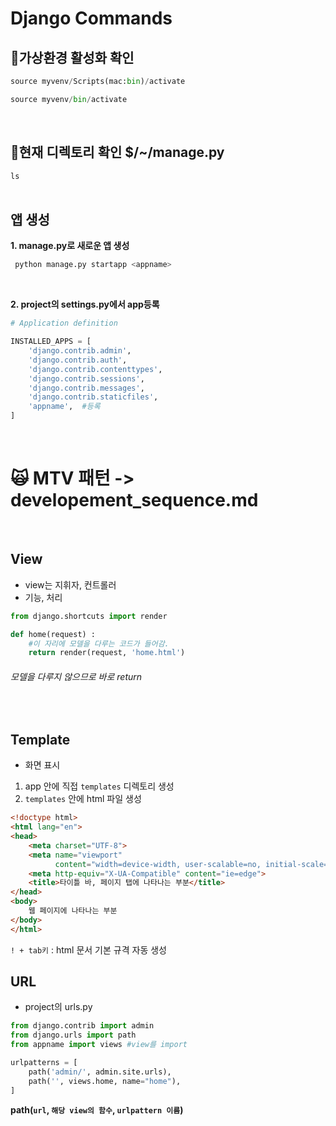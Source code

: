 # Django Commands

## 🤔가상환경 활성화 확인
```python
source myvenv/Scripts(mac:bin)/activate
```
```python
source myvenv/bin/activate
```
<br>

## 🤔현재 디렉토리 확인 $/~/manage.py
`ls`
<br><br>

 ## 앱 생성  
**1. manage.py로 새로운 앱 생성**
```python
 python manage.py startapp <appname>
```                                 
<br>

**2. project의 settings.py에서 app등록**

```python
# Application definition

INSTALLED_APPS = [
    'django.contrib.admin',
    'django.contrib.auth',
    'django.contrib.contenttypes',
    'django.contrib.sessions',
    'django.contrib.messages',
    'django.contrib.staticfiles',  
    'appname',  #등록
]
```
<br>

# 🙀 MTV 패턴 -> developement_sequence.md
<br>

## View
- view는 지휘자, 컨트롤러
- 기능, 처리 
```python
from django.shortcuts import render

def home(request) :
    #이 자리에 모델을 다루는 코드가 들어감.
    return render(request, 'home.html')
```
###### 모델을 다루지 않으므로 바로 return
<br>

## Template

- 화면 표시
1. app 안에 직접 `templates` 디렉토리 생성
2. `templates` 안에 html 파일 생성
```html
<!doctype html>
<html lang="en">
<head>
    <meta charset="UTF-8">
    <meta name="viewport"
          content="width=device-width, user-scalable=no, initial-scale=1.0, maximum-scale=1.0, minimum-scale=1.0">
    <meta http-equiv="X-UA-Compatible" content="ie=edge">
    <title>타이틀 바, 페이지 탭에 나타나는 부분</title>
</head>
<body>
    웹 페이지에 나타나는 부분
</body>
</html>
```
`! + tab키` : html 문서 기본 규격 자동 생성
<br>

## URL
- project의 urls.py
```python
from django.contrib import admin
from django.urls import path
from appname import views #view를 import

urlpatterns = [
    path('admin/', admin.site.urls),
    path('', views.home, name="home"),
]
```
**path(`url`, `해당 view의 함수`, `urlpattern 이름`)**
